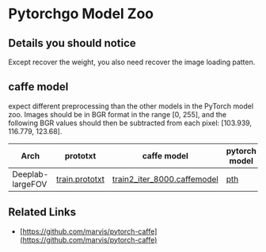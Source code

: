 # Pytorchgo Model Zoo

## Details you should notice

Except recover the weight, you also need recover the image loading patten.


## caffe model

expect different preprocessing than the other models in the PyTorch model zoo. 
Images should be in BGR format in the range [0, 255], 
and the following BGR values should then be subtracted from each pixel: [103.939, 116.779, 123.68].

|Arch|prototxt|caffe model|pytorch model|
|----|----|----|----|
|Deeplab-largeFOV|[train.prototxt](http://www.cs.jhu.edu/~alanlab/ccvl/DeepLab-LargeFOV/train.prototxt) |[train2_iter_8000.caffemodel](http://www.cs.jhu.edu/~alanlab/ccvl/DeepLab-LargeFOV/train2_iter_8000.caffemodel)|[pth](https://dongzhuoyao.oss-cn-qingdao.aliyuncs.com/deeplabv1_init_model.pth)|


## Related Links

* [https://github.com/marvis/pytorch-caffe](https://github.com/marvis/pytorch-caffe)